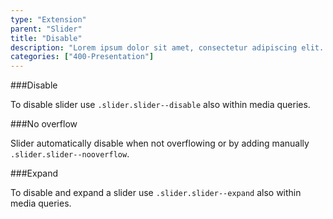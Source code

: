 ```yaml
---
type: "Extension"
parent: "Slider"
title: "Disable"
description: "Lorem ipsum dolor sit amet, consectetur adipiscing elit. Nunc tempus laoreet leo sit amet iaculis."
categories: ["400-Presentation"]
---
```


###Disable

To disable slider use `.slider.slider--disable` also within media queries.

<demo>
  <demovanilla src="inline/core/slider/disable">
  </demovanilla>
</demo>

###No overflow

Slider automatically disable when not overflowing or by adding manually `.slider.slider--nooverflow`.

<demo>
  <demovanilla src="inline/core/slider/no-overflow">
  </demovanilla>
</demo>

###Expand

To disable and expand a slider use `.slider.slider--expand` also within media queries.

<demo>
  <demovanilla src="inline/core/slider/expand">
  </demovanilla>
</demo>

